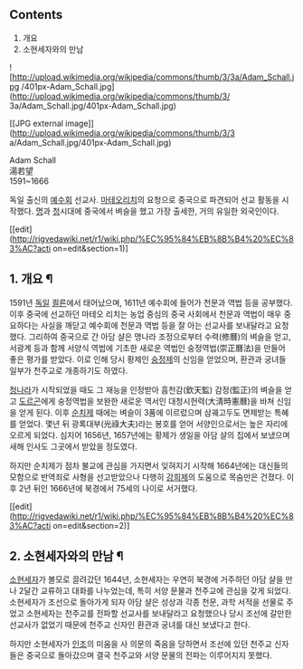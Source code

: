 ## Contents

    

1. 개요 
2. 소현세자와의 만남 

  

![http://upload.wikimedia.org/wikipedia/commons/thumb/3/3a/Adam_Schall.jpg
/401px-Adam_Schall.jpg](http://upload.wikimedia.org/wikipedia/commons/thumb/3/
3a/Adam_Schall.jpg/401px-Adam_Schall.jpg)

[[JPG external image]](http://upload.wikimedia.org/wikipedia/commons/thumb/3/3
a/Adam_Schall.jpg/401px-Adam_Schall.jpg)

  
Adam Schall  
湯若望  
1591~1666

독일 출신의 [예수회](%EC%98%88%EC%88%98%ED%9A%8C.md) 선교사. [마테오리치](%EB%A7%88%ED%85%8C%EC%98%A4%20%EB%A6%AC%EC%B9%98.md)의 요청으로 중국으로 파견되어 선교
활동을 시작했다. [명](%EB%AA%85.md)과 [청](%EC%B2%AD.md)시대에 중국에서 벼슬을 했고 가장 출세한, 거의
유일한 외국인이다.

[[edit](http://rigvedawiki.net/r1/wiki.php/%EC%95%84%EB%8B%B4%20%EC%83%AC?acti
on=edit&section=1)]

## 1. 개요 ¶

1591년 [독일](%EB%8F%85%EC%9D%BC.md) [쾰른](%EC%BE%B0%EB%A5%B8.md)에서 태어났으며,
1611년 예수회에 들어가 천문과 역법 등을 공부했다. 이후 중국에 선교하던 마테오 리치는 농업 중심의 중국 사회에서 천문과 역법이 매우
중요하다는 사실을 깨닫고 예수회에 천문과 역법 등을 잘 아는 선교사를 보내달라고 요청했다. 그리하여 중국으로 간 아담 샬은 명나라
조정으로부터 수력(修曆)의 벼슬을 얻고, 서광계 등과 함께 서양식 역법에 기초한 새로운 역법인 숭정역법(崇正曆法)을 만들어 좋은 평가를
받았다. 이로 인해 당시 황제인 [숭정제](%EC%88%AD%EC%A0%95%EC%A0%9C.md)의 신임을 얻었으며, 환관과 궁녀들
일부가 천주교로 개종하기도 하였다.

  

[청나라](%EC%B2%AD%EB%82%98%EB%9D%BC.md)가 시작되었을 때도 그 재능을 인정받아 흠천감(欽天監) 감정(監正)의
벼슬을 얻고 [도르곤](%EB%8F%84%EB%A5%B4%EA%B3%A4.md)에게 숭정역법을 보완한 새로운 역서인
대청시헌력(大淸時憲曆)을 바쳐 신임을 얻게 된다. 이후 [순치제](%EC%88%9C%EC%B9%98%EC%A0%9C.md) 때에는
벼슬이 3품에 이르렀으며 삼궤고두도 면제받는 특혜를 얻었다. 몇년 뒤 광록대부(光祿大夫)라는 봉호를 얻어 서양인으로서는 높은 자리에 오르게
되었다. 심지어 1656년, 1657년에는 황제가 생일을 아담 샬의 집에서 보냈으며 새해 인사도 그곳에서 받았을 정도였다.

  

하지만 순치제가 점차 불교에 관심을 가지면서 잊혀지기 시작해 1664년에는 대신들의 모함으로 반역죄로 사형을 선고받았으나 다행히
[강희제](%EA%B0%95%ED%9D%AC%EC%A0%9C.md)의 도움으로 목숨만은 건졌다. 이후 2년 뒤인 1666년에 북경에서
75세의 나이로 서거했다.

  

[[edit](http://rigvedawiki.net/r1/wiki.php/%EC%95%84%EB%8B%B4%20%EC%83%AC?acti
on=edit&section=2)]

## 2. 소현세자와의 만남 ¶

[소현세자](%EC%86%8C%ED%98%84%EC%84%B8%EC%9E%90.md)가 볼모로 끌려갔던 1644년, 소현세자는 우연히
북경에 거주하던 아담 샬을 만나 2달간 교류하고 대화를 나누었는데, 특히 서양 문물과 천주교에 관심을 갖게 되었다. 소현세자가 조선으로
돌아가게 되자 아담 샬은 성상과 각종 천문, 과학 서적을 선물로 주었고 소현세자는 천주교를 전파할 선교사를 보내달라고 요청했으나 당시 조선에
갈만한 선교사가 없었기 때문에 천주교 신자인 환관과 궁녀를 대신 보냈다고 한다.

  

하지만 소현세자가 [인조](%EC%9D%B8%EC%A1%B0.md)의 미움을 사 의문의 죽음을 당하면서 조선에 있던 천주교 신자들은
중국으로 돌아갔으며 결국 천주교와 서양 문물의 전파는 이루어지지 못했다.

